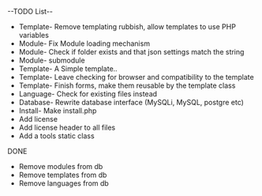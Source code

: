 --TODO List--

- Template- Remove templating rubbish, allow templates to use PHP variables
- Module-   Fix Module loading mechanism
- Module-   Check if folder exists and that json settings match the string
- Module-   submodule
- Template- A Simple template..
- Template- Leave checking for browser and compatibility to the template
- Template- Finish forms, make them reusable by the template class
- Language- Check for existing files instead
- Database- Rewrite database interface (MySQLi, MySQL, postgre etc)
- Install-  Make install.php
- Add license
- Add license header to all files
- Add a tools static class

DONE
- Remove modules from db
- Remove templates from db
- Remove languages from db


